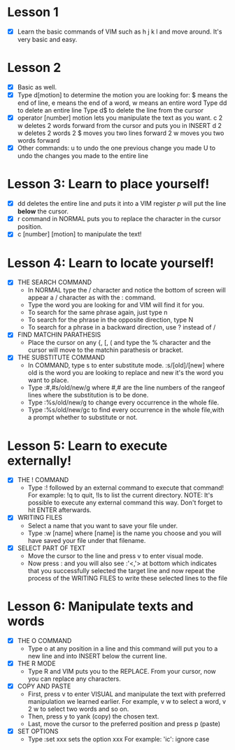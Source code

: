 # Lesson 1
- [x] Learn the basic commands of VIM such as h j k l and move around.
It's very basic and easy.

# Lesson 2
- [x] Basic as well.
- [x] Type d[motion] to determine the motion you are looking for: $ means the end of line, e means the end of a word, w means an entire word
      Type dd to delete an entire line
      Type d$ to delete the line from the cursor
- [x] operator [number] motion lets you manipulate the text as you want.
      c 2 w deletes 2 words forward from the cursor and puts you in INSERT
      d 2 w deletes 2 words
        2 $ moves you two lines forward
	2 w moves you two words forward
- [x] Other commands: u to undo the one previous change you made
		      U to undo the changes you made to the entire line

# Lesson 3: Learn to place yourself!
- [x] dd deletes the entire line and puts it into a VIM register
      *p* will put the line **below** the cursor.
- [x] r command in NORMAL puts you to replace the character in the cursor position.
- [x] c [number] [motion] to manipulate the text!

# Lesson 4: Learn to locate yourself!
- [x] THE SEARCH COMMAND
	* In NORMAL type the / character and notice the bottom of screen will appear a / character as with the : command.
	* Type the word you are looking for and VIM will find it for you.
	* To search for the same phrase again, just type n
	* To search for the phrase in the opposite direction, type N
	* To search for a phrase in a backward direction, use ? instead of /
- [x] FIND MATCHIN PARATHESIS
	* Place the cursor on any {, [, ( and type the % character and the cursor will move to the matchin parathesis or bracket.
- [x] THE SUBSTITUTE COMMAND
	* In COMMAND, type s to enter substitute mode. :s/[old]/[new] where old is the word you are looking to replace and new it's the word you want to place.
	* Type   :#,#s/old/new/g    where #,# are the line numbers of the rangeof lines where the substitution is to be done.
	* Type   :%s/old/new/g      to change every occurrence in the whole file.
	* Type   :%s/old/new/gc     to find every occurrence in the whole file,with a prompt whether to substitute or not.

# Lesson 5: Learn to execute externally!
- [x] THE ! COMMAND
	* Type :! followed by an external command to execute that command! For example: !q to quit, !ls to list the current directory.
	NOTE: It's possible to execute any external command this way. Don't forget to hit ENTER afterwards.
- [x] WRITING FILES
	* Select a name that you want to save your file under.
	* Type :w [name] where [name] is the name you choose and you will have saved your file under that filename.
- [x] SELECT PART OF TEXT
	* Move the cursor to the line and press v to enter visual mode.
	* Now press : and you will also see :'<,'> at bottom which indicates that you successfully selected the target line and now repeat the process of the WRITING FILES to write these selected lines to the file

# Lesson 6: Manipulate texts and words
- [x] THE O COMMAND
	* Type o at any position in a line and this command will put you to a new line and into INSERT below the current line.
- [x] THE R MODE
	* Type R and VIM puts you to the REPLACE. From your cursor, now you can replace any characters.
 - [x] COPY AND PASTE
	* First, press v to enter VISUAL and manipulate the text with preferred manipulation we learned earlier. For example, v w to select a word, v 2 w to select two words and so on.
	* Then, press y to yank (copy) the chosen text.
	* Last, move the cursor to the preferred position and press p (paste)
- [x] SET OPTIONS
	* Type :set xxx sets the option xxx
		For example: 'ic': ignore case
